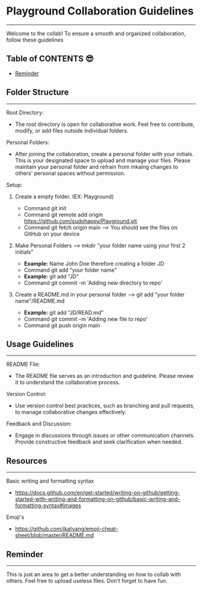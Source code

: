 ###

# **Playground Collaboration Guidelines**
-----------------------------------

Welcome to the collab! To ensure a smooth and organized collaboration,
follow these guidelines

## Table of CONTENTS :sunglasses:
- [Reminder](#Reminder)



## **Folder Structure**
----------------

Root Directory:

- The root directory is open for collaborative work. Feel free to contribute, modify, or add files outside individual folders.

Personal Folders:	

- After joining the collaboration, create a personal folder with your initials. This is your designated space to upload and manage your files.
Please maintain your personal folder and refrain from mkaing changes to others' personal spaces without permission.

Setup:

1. Create a empty folder. (EX: Playground)
   - Command git init
   - Command git remote add origin https://github.com/sudohappy/Playground.git
   - Command git fetch origin main --> You should see the files on GitHub on your device

2. Make Personal Folders --> mkdir "your folder name using your first 2 initials"
   - **Example:** Name John Doe therefore creating a folder JD
   - Command git add "your folder name"
   - **Example:** git add "JD"
   - Command git commit -m 'Adding new directory to repo'

3. Create a README.md in your personal folder --> git add "your folder name"/README.md
   - **Example:** git add "JD/READ.md" 
   - Command git commit -m 'Adding new file to repo'
   - Command git push origin main


## **Usage Guidelines**
----------------

README File:

- The README file serves as an introduction and guideline. Please review it to understand the collaborative process.

Version Control:

- Use version control best practices, such as branching and pull requests, to manage collaborative changes effectively.

Feedback and Discussion:

- Engage in discussions through issues or other communication channels. Provide constructive feedback and seek clarification when needed.


## **Resources**
---------

Basic writing and formatting syntax

- https://docs.github.com/en/get-started/writing-on-github/getting-started-with-writing-and-formatting-on-github/basic-writing-and-formatting-syntax#images

Emoji's

- https://github.com/ikatyang/emoji-cheat-sheet/blob/master/README.md

## **Reminder**
--------

This is just an area to get a better understanding on how to collab with others. Feel free to upload useless files. Don't forget to have fun.





###


